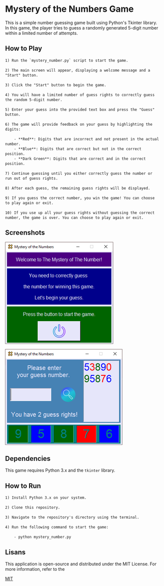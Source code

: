 
# Mystery of the Numbers Game

This is a simple number guessing game built using Python's Tkinter library. In this game, the player tries to guess a randomly generated 5-digit number within a limited number of attempts.



## How to Play

    1) Run the `mystery_number.py` script to start the game.

    2) The main screen will appear, displaying a welcome message and a "Start" button.

    3) Click the "Start" button to begin the game.

    4) You will have a limited number of guess rights to correctly guess the random 5-digit number.

    5) Enter your guess into the provided text box and press the "Guess" button.

    6) The game will provide feedback on your guess by highlighting the digits:

        - **Red**: Digits that are incorrect and not present in the actual number.
        - **Blue**: Digits that are correct but not in the correct position.
        - **Dark Green**: Digits that are correct and in the correct position.
    
    7) Continue guessing until you either correctly guess the number or run out of guess rights.

    8) After each guess, the remaining guess rights will be displayed.

    9) If you guess the correct number, you win the game! You can choose to play again or exit.

    10) If you use up all your guess rights without guessing the correct number, the game is over. You can choose to play again or exit.

    




  
## Screenshots

![Game Screenshot](https://raw.githubusercontent.com/yusufyasar13/mystery-number/main/mystery_number/screenshots/mystery_number_ss_1.png)

![Game Screenshot](https://raw.githubusercontent.com/yusufyasar13/mystery-number/main/mystery_number/screenshots/mystery_number_ss_2.png)
  
## Dependencies

This game requires Python 3.x and the `tkinter` library.




  
## How to Run

    1) Install Python 3.x on your system.

    2) Clone this repository.

    3) Navigate to the repository's directory using the terminal.

    4) Run the following command to start the game:

        - python mystery_number.py

    

  
## Lisans

This application is open-source and distributed under the MIT License. For more information, refer to the

[MIT](https://github.com/yusufyasar13/password-generator/blob/main/password_generator/LICENSE)

  
